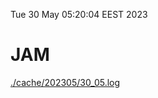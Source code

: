 Tue 30 May 05:20:04 EEST 2023
# JAM
<a href='./cache/202305/30_05.log'>./cache/202305/30_05.log</a>
